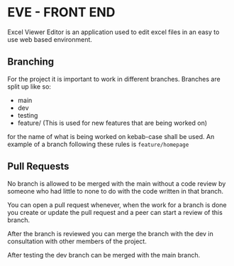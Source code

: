 # EVE - FRONT END
Excel Viewer Editor is an application used to edit excel files in an easy to use web based environment.

## Branching
For the project it is important to work in different branches. Branches are split up like so:

- main
- dev
- testing
- feature/ (This is used for new features that are being worked on)

for the name of what is being worked on kebab-case shall be used.
An example of a branch following these rules is `feature/homepage`

## Pull Requests
No branch is allowed to be merged with the main without a code review by someone who had little to none to do with the code written in that branch.

You can open a pull request whenever, when the work for a branch is done you create or update the pull request and a peer can start a review of this branch. 

After the branch is reviewed you can merge the branch with the dev in consultation with other members of the project.

After testing the dev branch can be merged with the main branch.
